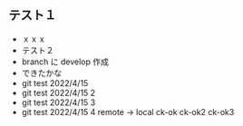 ## テスト１

- ｘｘｘ
- テスト２
- branch に develop 作成
- できたかな
- git test 2022/4/15
- git test 2022/4/15 2
- git test 2022/4/15 3
- git test 2022/4/15 4 remote -> local ck-ok ck-ok2 ck-ok3
